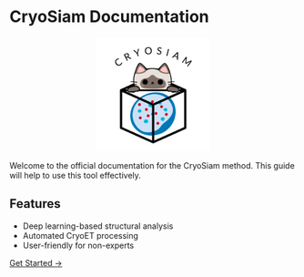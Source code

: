 # CryoSiam Documentation

<p align="center">
  <img src="images/CryoSiam_logo_transparent.svg" alt="CryoSiam" width="200">
</p>

Welcome to the official documentation for the CryoSiam method. This guide will help to use this tool effectively.

## Features
- Deep learning-based structural analysis
- Automated CryoET processing
- User-friendly for non-experts

[Get Started →](installation.md)